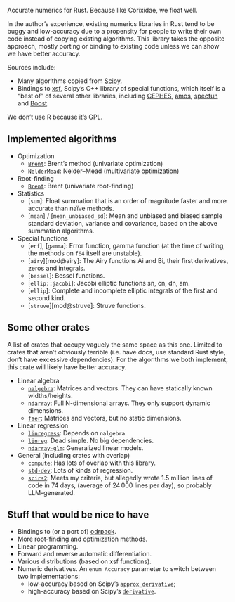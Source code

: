 Accurate numerics for Rust.
Because like Corixidae, we float well.

In the author’s experience,
existing numerics libraries in Rust
tend to be buggy and low-accuracy
due to a propensity for people to write their own code
instead of copying existing algorithms.
This library takes the opposite approach,
mostly porting or binding to existing code
unless we can show we have better accuracy.

Sources include:
- Many algorithms copied from [Scipy](https://scipy.org/).
- Bindings to [xsf](https://github.com/scipy/xsf), Scipy’s C++ library of special functions,
	which itself is a “best of” of several other libraries, including
	[CEPHES](https://www.netlib.org/cephes/),
	[amos](https://www.netlib.org/amos/),
	[specfun](https://www.netlib.org/specfun/) and
	[Boost](https://www.boost.org/).

We don’t use R because it’s GPL.

## Implemented algorithms

- Optimization
	- [`Brent`](opt::Brent): Brent’s method (univariate optimization)
	- [`NelderMead`](opt::NelderMead): Nelder–Mead (multivariate optimization)
- Root-finding
	- [`Brent`](root::Brent): Brent (univariate root-finding)
- Statistics
	- [`sum`]:
		Float summation that is an order of magnitude faster and more accurate than naïve methods.
	- [`mean`] / [`mean_unbiased_sd`]:
		Mean and unbiased and biased sample standard deviation, variance and covariance,
		based on the above summation algorithms.
- Special functions
	- [`erf`], [`gamma`]: Error function, gamma function
		(at the time of writing, the methods on `f64` itself are unstable).
	- [`airy`][mod@airy]: The Airy functions Ai and Bi,
		their first derivatives, zeros and integrals.
	- [`bessel`]: Bessel functions.
	- [`ellip::jacobi`]: Jacobi elliptic functions sn, cn, dn, am.
	- [`ellip`]: Complete and incomplete elliptic integrals of the first and second kind.
	- [`struve`][mod@struve]: Struve functions.

## Some other crates

A list of crates that occupy vaguely the same space as this one.
Limited to crates that aren’t obviously terrible
(i.e. have docs, use standard Rust style, don’t have excessive dependencies).
For the algorithms we both implement, this crate will likely have better accuracy.

- Linear algebra
	- [`nalgebra`](https://docs.rs/nalgebra):
		Matrices and vectors. They can have statically known widths/heights.
	- [`ndarray`](https://docs.rs/ndarray):
		Full N-dimensional arrays. They only support dynamic dimensions.
	- [`faer`](https://docs.rs/faer):
		Matrices and vectors, but no static dimensions.
- Linear regression
	- [`linregress`](https://docs.rs/linregress): Depends on `nalgebra`.
	- [`linreg`](https://docs.rs/linreg): Dead simple. No big dependencies.
	- [`ndarray-glm`](https://docs.rs/ndarray-glm): Generalized linear models.
- General (including crates with overlap)
	- [`compute`](https://docs.rs/compute): Has lots of overlap with this library.
	- [`std-dev`](https://docs.rs/std-dev): Lots of kinds of regression.
	- [`scirs2`](https://docs.rs/scirs2):
		Meets my criteria, but allegedly wrote 1.5 million lines of code in 74 days,
		(average of 24 000 lines per day), so probably LLM-generated.

## Stuff that would be nice to have

- Bindings to (or a port of) [odrpack](https://www.netlib.org/odrpack/).
- More root-finding and optimization methods.
- Linear programming.
- Forward and reverse automatic differentiation.
- Various distributions (based on xsf functions).
- Numeric derivatives. An `enum Accuracy` parameter to switch between two implementations:
	- low-accuracy based on Scipy’s [`approx_derivative`](https://github.com/scipy/scipy/blob/v1.16.0/scipy/optimize/_numdiff.py);
	- high-accuracy based on Scipy’s [`derivative`](https://github.com/scipy/scipy/blob/v1.16.0/scipy/differentiate/_differentiate.py#L60-L589).

